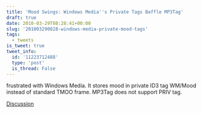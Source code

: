 ```yaml
---
title: 'Mood Swings: Windows Media''s Private Tags Baffle MP3Tag'
draft: true
date: 2010-03-29T08:28:41+00:00
slug: '201003290828-windows-media-private-mood-tags'
tags:
  - tweets
is_tweet: true
tweet_info:
  id: '11223712488'
  type: 'post'
  is_thread: False
---
```




frustrated with Windows Media. It stores mood in private ID3 tag WM/Mood instead of standard TMOO frame. MP3Tag does not support PRIV tag.

[Discussion](https://x.com/sytelus/status/11223712488)
